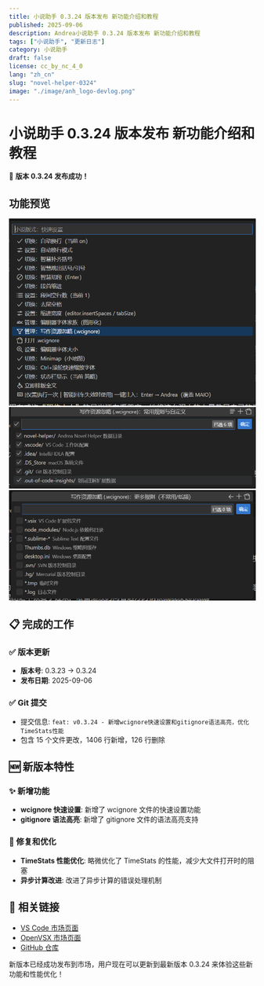 ```yaml
---
title: 小说助手 0.3.24 版本发布 新功能介绍和教程
published: 2025-09-06
description: Andrea小说助手 0.3.24 版本发布 新功能介绍和教程
tags: ["小说助手", "更新日志"]
category: 小说助手
draft: false
license: cc_by_nc_4_0
lang: "zh_cn"
slug: "novel-helper-0324"
image: "./image/anh_logo-devlog.png"
---
```


# 小说助手 0.3.24 版本发布 新功能介绍和教程

🎉 **版本 0.3.24 发布成功！**

## 功能预览

![快速配置写作资源管理器忽略（入口）](./image/D3B57D863CABE2EBDE0565DE7E618BBA.png)
![快速配置写作资源管理器忽略（主页）](./image/F738666331016F96A319DE43EAFA903F.png)
![快速配置写作资源管理器忽略（扩展类型）](./image/1050EE4492BCF9E91460EA61392896DF.png)

## 📋 完成的工作

### ✅ 版本更新

- **版本号**: 0.3.23 → 0.3.24
- **发布日期**: 2025-09-06

### ✅ Git 提交

- 提交信息: `feat: v0.3.24 - 新增wcignore快速设置和gitignore语法高亮，优化TimeStats性能`
- 包含 15 个文件更改，1406 行新增，126 行删除

## 🆕 新版本特性

### ✨ 新增功能

- **wcignore 快速设置**: 新增了 wcignore 文件的快速设置功能
- **gitignore 语法高亮**: 新增了 gitignore 文件的语法高亮支持

### 🐛 修复和优化

- **TimeStats 性能优化**: 略微优化了 TimeStats 的性能，减少大文件打开时的阻塞
- **异步计算改进**: 改进了异步计算的错误处理机制

## 🔗 相关链接

- [VS Code 市场页面](https://marketplace.visualstudio.com/items?itemName=andreafrederica.andrea-novel-helper)
- [OpenVSX 市场页面](https://open-vsx.org/extension/andreafrederica/andrea-novel-helper)
- [GitHub 仓库](https://github.com/AndreaFrederica/andrea-novel-helper)

新版本已经成功发布到市场，用户现在可以更新到最新版本 0.3.24 来体验这些新功能和性能优化！
